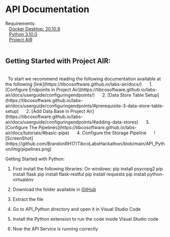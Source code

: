 
<h1>API Documentation</h1>

Requirements:<br>
&nbsp;&nbsp;	[Docker Desktop: 20.10.8](https://docs.docker.com/get-docker/)<br>
&nbsp;&nbsp;	[Python 3.10.0](https://www.python.org/downloads/)<br>
&nbsp;&nbsp;	[Project AIR](https://github.com/TIBCOSoftware/labs-air/releases/tag/0.6.0-563)<br>
<br>
<h2>Getting Started with Project AIR: </h2> <br>
&nbsp;&nbsp;To start we recommend reading the following documentation available at the following [link](https://tibcosoftware.github.io/labs-air/docs/)
&nbsp;&nbsp;&nbsp;&nbsp;	1. [Configure Endpoints in Project Air](https://tibcosoftware.github.io/labs-air/docs/userguide/configuringendpoints/)
&nbsp;&nbsp;&nbsp;&nbsp;	2. [Data Store Table Setup](https://tibcosoftware.github.io/labs-air/docs/userguide/configuringendpoints/#prerequisite-3-data-store-table-setup)
&nbsp;&nbsp;&nbsp;&nbsp;	2. [Add Data Base in Project Air](https://tibcosoftware.github.io/labs-air/docs/userguide/configuringendpoints/#adding-data-stores)
&nbsp;&nbsp;&nbsp;&nbsp;	3. [Configure The Pipelines](https://tibcosoftware.github.io/labs-air/docs/tutorials/#basic-pipe)
&nbsp;&nbsp;&nbsp;&nbsp;	4. Configure the Storage Pipeline
&nbsp;&nbsp;&nbsp;&nbsp;	   ![ScreenShot](https://github.com/BrandonRH17/TibcoLabsHackathon/blob/main/API_Python/img/pipelines.png)

Getting Started with Python:
1. First install the following libraries:
	On windows:
	pip install  psycopg2
	pip install flask
	pip install flask-restful
	pip install requests
	pip install python-virtualenv

2. Download the folder available in [GitHub](https://github.com/BrandonRH17/TibcoLabsHackathon)
3. Extract the file
4. Go to API_Python directory and open it in Visual Studio Code
5. Install the Python extension to run the code inside Visual Studio code
6. Now the API  Service is running correctly
